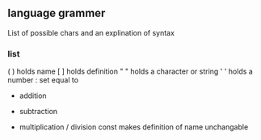 ## language grammer
List of possible chars and an explination of syntax

### list
( ) holds name
[ ] holds definition
" " holds a character or string
' ' holds a number
: set equal to
+ addition
- subtraction
* multiplication
/ division
const makes definition of name unchangable
